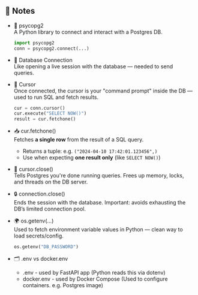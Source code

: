 📝 Notes  
--------

- 🐘 psycopg2  
  A Python library to connect and interact with a Postgres DB.

  ```python
  import psycopg2
  conn = psycopg2.connect(...)
  ```

- 🔌 Database Connection  
  Like opening a live session with the database — needed to send queries.

- 🧭 Cursor  
  Once connected, the cursor is your "command prompt" inside the DB — used to run SQL and fetch results.

  ```python
  cur = conn.cursor()
  cur.execute("SELECT NOW()")
  result = cur.fetchone()
  ```

- 📥 cur.fetchone()   
  Fetches **a single row** from the result of a SQL query.
    - Returns a tuple: e.g. `("2024-04-10 17:42:01.123456",)`
    - Use when expecting **one result only** (like `SELECT NOW()`)

- 🚪 cursor.close()  
  Tells Postgres you're done running queries.
  Frees up memory, locks, and threads on the DB server.

- 🔒 connection.close()  
  Ends the session with the database.
  Important: avoids exhausting the DB’s limited connection pool.

- 🌍 os.getenv(...)  
  Used to fetch environment variable values in Python — clean way to load secrets/config.

  ```python
  os.getenv("DB_PASSWORD")
  ```

- 🗂️ .env vs docker.env  
  - .env - used by FastAPI app	(Python reads this via dotenv)
  - docker.env - used by Docker Compose	(Used to configure containers. e.g. Postgres image)